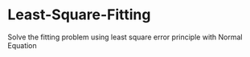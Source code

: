 # Least-Square-Fitting

Solve the fitting problem using least square error principle with Normal Equation
